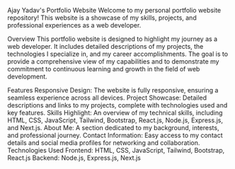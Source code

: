 Ajay Yadav's Portfolio Website
Welcome to my personal portfolio website repository! This website is a showcase of my skills, projects, and professional experiences as a web developer.

Overview
This portfolio website is designed to highlight my journey as a web developer. It includes detailed descriptions of my projects, the technologies I specialize in, and my career accomplishments. The goal is to provide a comprehensive view of my capabilities and to demonstrate my commitment to continuous learning and growth in the field of web development.

Features
Responsive Design: The website is fully responsive, ensuring a seamless experience across all devices.
Project Showcase: Detailed descriptions and links to my projects, complete with technologies used and key features.
Skills Highlight: An overview of my technical skills, including HTML, CSS, JavaScript, Tailwind, Bootstrap, React.js, Node.js, Express.js, and Next.js.
About Me: A section dedicated to my background, interests, and professional journey.
Contact Information: Easy access to my contact details and social media profiles for networking and collaboration.
Technologies Used
Frontend: HTML, CSS, JavaScript, Tailwind, Bootstrap, React.js
Backend: Node.js, Express.js, Next.js
